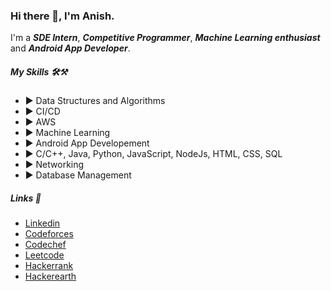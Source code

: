 ### Hi there 👋, I'm Anish.

<!--
**Arsator/Arsator** is a ✨ _special_ ✨ repository because its `README.md` (this file) appears on your GitHub profile.

Here are some ideas to get you started:

- 🔭 I’m currently working on ...
- 🌱 I’m currently learning ...
- 👯 I’m looking to collaborate on ...
- 🤔 I’m looking for help with ...
- 💬 Ask me about ...
- 📫 How to reach me: ...
- 😄 Pronouns: ...
- ⚡ Fun fact: ...
-->
I'm a ***SDE Intern***, ***Competitive Programmer***, ***Machine Learning enthusiast*** and ***Android App Developer***. 

##### **My Skills** 🛠⚒

* ▶ Data Structures and Algorithms
* ▶ CI/CD
* ▶ AWS
* ▶ Machine Learning
* ▶ Android App Developement
* ▶ C/C++, Java, Python, JavaScript, NodeJs, HTML, CSS, SQL
* ▶ Networking
* ▶ Database Management

##### **Links** 🧲

* [Linkedin](https://www.linkedin.com/in/anish-kumar-jha-601361170/ "View Profile")
* [Codeforces](https://codeforces.com/profile/anish_kr_jha "View Profile")
* [Codechef](https://www.codechef.com/users/anish_kr_jha "View Profile")
* [Leetcode](https://leetcode.com/Arsator/ "View Profile")
* [Hackerrank](https://www.hackerrank.com/Anish_Kumar_Jha "View Profile")
* [Hackerearth](https://www.hackerearth.com/@anish314 "View Profile")
